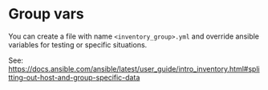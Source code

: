 # Group vars

You can create a file with name `<inventory_group>.yml` and override ansible variables for testing or specific situations.

See: https://docs.ansible.com/ansible/latest/user_guide/intro_inventory.html#splitting-out-host-and-group-specific-data

